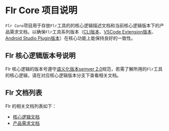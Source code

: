 # Flr Core 项目说明

`Flr Core`项目用于存放`Flr`工具的的核心逻辑描述文档和当前核心逻辑版本下的产品需求文档，以确保`Flr`工具系列版本（[CLI版本](https://github.com/Fly-Mix/flr-cli)、[VSCode Extension版本](https://github.com/Fly-Mix/flr-vscode-extension)、[Android Studio Plugin版本](https://github.com/Fly-Mix/flr-as-plugin)）在核心功能上能保持良好的一致性。



## Flr 核心逻辑版本号说明

Flr 核心逻辑的版本号遵守[语义化版本semver 2.0](http://semver.org/)规范，若需了解所用的`Flr`工具的核心逻辑，请在对应核心逻辑版本分支下查看相关文档。



## Flr 文档列表

Flr 的相关文档列表如下：

- [核心逻辑文档](./CoreLogicDocs/README.md)
- [产品需求文档](./PRD/README.md)



